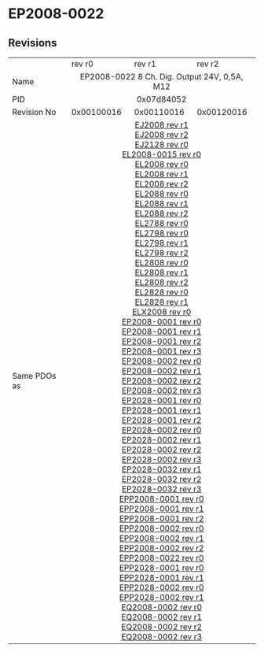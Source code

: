 # EP2008-0022

## Revisions
<table>
<tr>
<td></td>
<td>rev r0</td>
<td>rev r1</td>
<td>rev r2</td>
</tr>
<tr>
<td>Name</td>
<td colspan=3 align="center">EP2008-0022 8 Ch. Dig. Output 24V, 0,5A, M12</td>
</tr>
<tr>
<td>PID</td>
<td colspan=3 align="center">0x07d84052</td>
</tr>
<tr>
<td>Revision No</td>
<td>0x00100016</td>
<td>0x00110016</td>
<td>0x00120016</td>
</tr>
<tr>
<td>Same PDOs as</td>
<td colspan=3 align="center"><a href="EJ2008.md">EJ2008 rev r1</a><br/><a href="EJ2008.md">EJ2008 rev r2</a><br/><a href="EJ2128.md">EJ2128 rev r0</a><br/><a href="EL2008-0015.md">EL2008-0015 rev r0</a><br/><a href="EL2008.md">EL2008 rev r0</a><br/><a href="EL2008.md">EL2008 rev r1</a><br/><a href="EL2008.md">EL2008 rev r2</a><br/><a href="EL2088.md">EL2088 rev r0</a><br/><a href="EL2088.md">EL2088 rev r1</a><br/><a href="EL2088.md">EL2088 rev r2</a><br/><a href="EL2788.md">EL2788 rev r0</a><br/><a href="EL2798.md">EL2798 rev r0</a><br/><a href="EL2798.md">EL2798 rev r1</a><br/><a href="EL2798.md">EL2798 rev r2</a><br/><a href="EL2808.md">EL2808 rev r0</a><br/><a href="EL2808.md">EL2808 rev r1</a><br/><a href="EL2808.md">EL2808 rev r2</a><br/><a href="EL2828.md">EL2828 rev r0</a><br/><a href="EL2828.md">EL2828 rev r1</a><br/><a href="ELX2008.md">ELX2008 rev r0</a><br/><a href="EP2008-0001.md">EP2008-0001 rev r0</a><br/><a href="EP2008-0001.md">EP2008-0001 rev r1</a><br/><a href="EP2008-0001.md">EP2008-0001 rev r2</a><br/><a href="EP2008-0001.md">EP2008-0001 rev r3</a><br/><a href="EP2008-0002.md">EP2008-0002 rev r0</a><br/><a href="EP2008-0002.md">EP2008-0002 rev r1</a><br/><a href="EP2008-0002.md">EP2008-0002 rev r2</a><br/><a href="EP2008-0002.md">EP2008-0002 rev r3</a><br/><a href="EP2028-0001.md">EP2028-0001 rev r0</a><br/><a href="EP2028-0001.md">EP2028-0001 rev r1</a><br/><a href="EP2028-0001.md">EP2028-0001 rev r2</a><br/><a href="EP2028-0002.md">EP2028-0002 rev r0</a><br/><a href="EP2028-0002.md">EP2028-0002 rev r1</a><br/><a href="EP2028-0002.md">EP2028-0002 rev r2</a><br/><a href="EP2028-0002.md">EP2028-0002 rev r3</a><br/><a href="EP2028-0032.md">EP2028-0032 rev r1</a><br/><a href="EP2028-0032.md">EP2028-0032 rev r2</a><br/><a href="EP2028-0032.md">EP2028-0032 rev r3</a><br/><a href="EPP2008-0001.md">EPP2008-0001 rev r0</a><br/><a href="EPP2008-0001.md">EPP2008-0001 rev r1</a><br/><a href="EPP2008-0001.md">EPP2008-0001 rev r2</a><br/><a href="EPP2008-0002.md">EPP2008-0002 rev r0</a><br/><a href="EPP2008-0002.md">EPP2008-0002 rev r1</a><br/><a href="EPP2008-0002.md">EPP2008-0002 rev r2</a><br/><a href="EPP2008-0022.md">EPP2008-0022 rev r0</a><br/><a href="EPP2028-0001.md">EPP2028-0001 rev r0</a><br/><a href="EPP2028-0001.md">EPP2028-0001 rev r1</a><br/><a href="EPP2028-0002.md">EPP2028-0002 rev r0</a><br/><a href="EPP2028-0002.md">EPP2028-0002 rev r1</a><br/><a href="EQ2008-0002.md">EQ2008-0002 rev r0</a><br/><a href="EQ2008-0002.md">EQ2008-0002 rev r1</a><br/><a href="EQ2008-0002.md">EQ2008-0002 rev r2</a><br/><a href="EQ2008-0002.md">EQ2008-0002 rev r3</a></td>
</tr>
</table>

